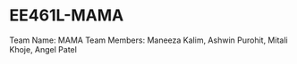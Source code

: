 # EE461L-MAMA

Team Name: MAMA
Team Members: Maneeza Kalim, Ashwin Purohit, Mitali Khoje, Angel Patel
